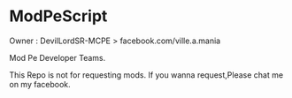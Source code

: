 ModPeScript
============

Owner :
DevilLordSR-MCPE > facebook.com/ville.a.mania

Mod Pe Developer Teams.

This Repo is not for requesting mods.
If you wanna request,Please chat me on my facebook.
